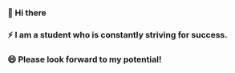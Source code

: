 ### 👋 Hi there 
### ⚡ I am a student who is constantly striving for success.
### 😄 Please look forward to my potential!
<!--
# Hyunji Yu 😎

## 📝 About me
- 👋 Hi, I’m Woocheol
- 🎓 Bachelor of Arts (studied Psychology)
- 🪪 2024.06 Acquired 정보처리기사 (Information Processing Engineer) Certification
- ☁️ 2022.11 Completed "Kubernetes Expert Training Program" at Gooroom Inc.
- 💻 2021.08 Completed "Project-based AI Application Software Development & Data Analysis" at ENCOA PlayData

## 📚 Career
- 🧑🏻‍💻 **2024.06 - Present**: Cloud Engineer, Junior Manager at MyData Inc.
- 🧑🏻‍💻 **2023.06 - 2024.03**: DevOps Engineer at Crypted
- 🧑🏻‍💻 **2023.02 - 2023.03**: DevOps Engineer Intern at Daou Technology Inc.
- 🧑🏻‍💻 **2022.03 - 2022.05**: Web Application Developer Intern at Vibe Company

## 💪 My Skills
### DevOps
- *Your DevOps skills here*

### Collaboration
- *Your collaboration skills here*

### Backend
- *Your backend skills here*

### AI
- *Your AI skills here*

## 🤩 What I Like
- 🥁 Playing Drums
- 🎧 Music
- ⚽ Sports
- 🛫 Travel
- 🚗 Cars
-->




<!--
**YouHyunji/YouHyunji** is a ✨ _special_ ✨ repository because its `README.md` (this file) appears on your GitHub profile.

Here are some ideas to get you started:

- 🔭 I’m currently working on ...
- 🌱 I’m currently learning ...
- 👯 I’m looking to collaborate on ...
- 🤔 I’m looking for help with ...
- 💬 Ask me about ...
- 📫 How to reach me: ...
- 😄 Pronouns: ...
- ⚡ Fun fact: ...
-->
